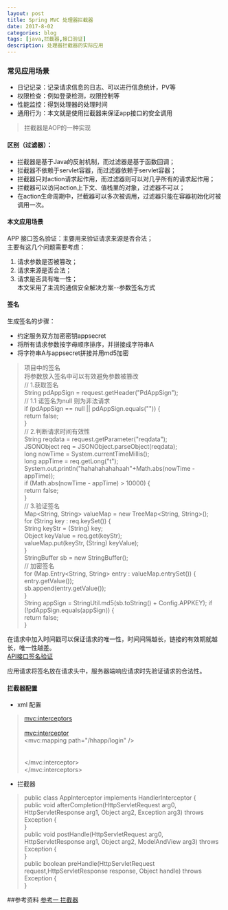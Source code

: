 ```yaml
---
layout: post
title: Spring MVC 处理器拦截器
date: 2017-8-02
categories: blog
tags: [java,拦截器,接口验证]
description: 处理器拦截器的实际应用
---
```


### 常见应用场景
* 日记记录：记录请求信息的日志、可以进行信息统计，PV等  
* 权限检查：例如登录检测，权限控制等   
* 性能监控：得到处理器的处理时间  
* 通用行为：本文就是使用拦截器来保证app接口的安全调用  
>拦截器是AOP的一种实现

#### 区别（过滤器）：  
* 拦截器是基于Java的反射机制，而过滤器是基于函数回调；  
* 拦截器不依赖于servlet容器，而过滤器依赖于servlet容器；  
* 拦截器只对action请求起作用，而过滤器则可以对几乎所有的请求起作用；    
* 拦截器可以访问action上下文、值栈里的对象，过滤器不可以；  
* 在action生命周期中，拦截器可以多次被调用，过滤器只能在容器初始化时被调用一次。    

#### 本文应用场景  
APP 接口签名验证：主要用来验证请求来源是否合法；  
主要有这几个问题需要考虑：  
1. 请求参数是否被篡改；  
2. 请求来源是否合法；  
3. 请求是否具有唯一性；  
本文采用了主流的通信安全解决方案--参数签名方式  

#### 签名  
生成签名的步骤：        
* 约定服务双方加密密钥appsecret  
* 将所有请求参数按字母顺序排序，并拼接成字符串A  
* 将字符串A与appsecret拼接并用md5加密  
>项目中的签名    
将参数放入签名中可以有效避免参数被篡改    
// 1.获取签名  
    String pdAppSign = request.getHeader("PdAppSign");  
    // 1.1 诺签名为null 则为非法请求  
    if (pdAppSign == null || pdAppSign.equals("")) {  
      return false;  
    }  
    // 2.判断请求时间有效性  
    String reqdata = request.getParameter("reqdata");  
    JSONObject req = JSONObject.parseObject(reqdata);  
    long nowTime = System.currentTimeMillis();  
    long appTime = req.getLong("t");  
    System.out.println("hahahahahahaah"+Math.abs(nowTime - appTime));  
    if (Math.abs(nowTime - appTime) > 10000) {  
      return false;  
    }  
    // 3.验证签名  
    Map<String, String> valueMap = new TreeMap<String, String>();  
    for (String key : req.keySet()) {  
      String keyStr = (String) key;  
      Object keyValue = req.get(keyStr);  
      valueMap.put(keyStr, (String) keyValue);  
    }  
    StringBuffer sb = new StringBuffer();  
    // 加密签名  
    for (Map.Entry<String, String> entry : valueMap.entrySet()) {  
      entry.getValue());    
      sb.append(entry.getValue());  
    }  
    String appSign = StringUtil.md5(sb.toString() + Config.APPKEY);
    if (!pdAppSign.equals(appSign)) {  
      return false;  
    }  


在请求中加入时间戳可以保证请求的唯一性，时间间隔越长，链接的有效期就越长，唯一性越差。  
[API接口签名验证](http://www.jianshu.com/p/d47da77b6419)

应用请求将签名放在请求头中，服务器端响应请求时先验证请求的合法性。  


#### 拦截器配置  
* xml 配置
> <mvc:interceptors>  
		<bean class="com.bluemobi.log.interceptor.ControlInterceptor" />  
		<mvc:interceptor>  
			<mvc:mapping path="/hhapp/login" />  
			<!--  
			<mvc:mapping path="/productForApp/test" /> -->  
			<bean class="com.bluemobi.controller.app.AppInterceptor" />  
		</mvc:interceptor>  
</mvc:interceptors>  

* 拦截器  
>  public class AppInterceptor implements HandlerInterceptor {  
	public void afterCompletion(HttpServletRequest arg0,
			HttpServletResponse arg1, Object arg2, Exception arg3)
			throws Exception {  
	}  
	public void postHandle(HttpServletRequest arg0, HttpServletResponse arg1,
			Object arg2, ModelAndView arg3) throws Exception {  
	}  
	public boolean preHandle(HttpServletRequest request,HttpServletResponse response, Object handle) throws Exception {  
}  





##参考资料
[参考一 拦截器](http://jinnianshilongnian.iteye.com/blog/1670856)
